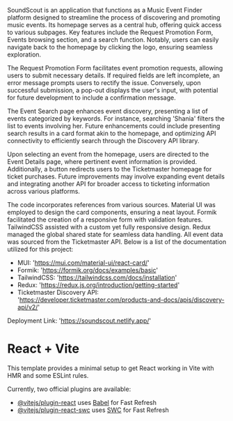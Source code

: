 SoundScout is an application that functions as a Music Event Finder platform designed to streamline the process of discovering and promoting music events. Its homepage serves as a central hub, offering quick access to various subpages. Key features include the Request Promotion Form, Events browsing section, and a search function. Notably, users can easily navigate back to the homepage by clicking the logo, ensuring seamless exploration.

The Request Promotion Form facilitates event promotion requests, allowing users to submit necessary details. If required fields are left incomplete, an error message prompts users to rectify the issue. Conversely, upon successful submission, a pop-out displays the user's input, with potential for future development to include a confirmation message.

The Event Search page enhances event discovery, presenting a list of events categorized by keywords. For instance, searching 'Shania' filters the list to events involving her. Future enhancements could include presenting search results in a card format akin to the homepage, and optimizing API connectivity to efficiently search through the Discovery API library.

Upon selecting an event from the homepage, users are directed to the Event Details page, where pertinent event information is provided. Additionally, a button redirects users to the Ticketmaster homepage for ticket purchases. Future improvements may involve expanding event details and integrating another API for broader access to ticketing information across various platforms.

The code incorporates references from various sources. Material UI was employed to design the card components, ensuring a neat layout. Formik facilitated the creation of a responsive form with validation features. TailwindCSS assisted with a custom yet fully responsive design. Redux managed the global shared state for seamless data handling. All event data was sourced from the Ticketmaster API. Below is a list of the documentation utilized for this project:
- MUI: 'https://mui.com/material-ui/react-card/'
- Formik: 'https://formik.org/docs/examples/basic'
- TailwindCSS: 'https://tailwindcss.com/docs/installation'
- Redux: 'https://redux.js.org/introduction/getting-started'
- Ticketmaster Discovery API: 'https://developer.ticketmaster.com/products-and-docs/apis/discovery-api/v2/'

Deployment Link: 'https://soundscout.netlify.app/'

# React + Vite

This template provides a minimal setup to get React working in Vite with HMR and some ESLint rules.

Currently, two official plugins are available:

- [@vitejs/plugin-react](https://github.com/vitejs/vite-plugin-react/blob/main/packages/plugin-react/README.md) uses [Babel](https://babeljs.io/) for Fast Refresh
- [@vitejs/plugin-react-swc](https://github.com/vitejs/vite-plugin-react-swc) uses [SWC](https://swc.rs/) for Fast Refresh


